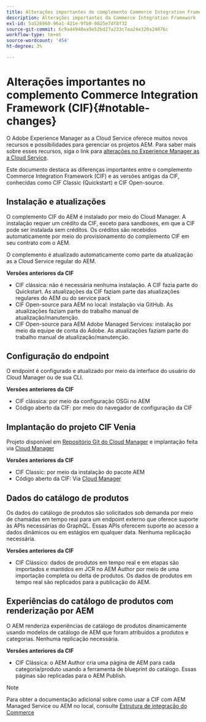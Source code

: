 ```yaml
---
title: Alterações importantes do complemento Commerce Integration Framework (CIF)
description: Alterações importantes da Commerce Integration Framework (CIF) em comparação às versões antigas da CIF.
exl-id: 5a526960-96a1-421e-9fb0-0825e7df8f32
source-git-commit: 6c9a44940ea9e52bd27a233c7aa24e320a24076c
workflow-type: tm+mt
source-wordcount: '454'
ht-degree: 3%

---
```


# Alterações importantes no complemento Commerce Integration Framework (CIF){#notable-changes}

O Adobe Experience Manager as a Cloud Service oferece muitos novos recursos e possibilidades para gerenciar os projetos AEM. Para saber mais sobre esses recursos, siga o link para [alterações no Experience Manager as a Cloud Service](/help/release-notes/aem-cloud-changes.md).

Este documento destaca as diferenças importantes entre o complemento Commerce Integration Framework (CIF) e as versões antigas da CIF, conhecidas como CIF Classic (Quickstart) e CIF Open-source.

## Instalação e atualizações

O complemento CIF do AEM é instalado por meio do Cloud Manager. A instalação requer um crédito da CIF, exceto para sandboxes, em que a CIF pode ser instalada sem créditos. Os créditos são recebidos automaticamente por meio do provisionamento do complemento CIF em seu contrato com o AEM.

O complemento é atualizado automaticamente como parte da atualização as a Cloud Service regular do AEM.

**Versões anteriores da CIF**

* CIF clássica: não é necessária nenhuma instalação. A CIF fazia parte do Quickstart. As atualizações da CIF faziam parte das atualizações regulares do AEM ou do service pack
* CIF Open-source para AEM no local: instalação via GitHub. As atualizações faziam parte do trabalho manual de atualização/manutenção.
* CIF Open-source para AEM Adobe Managed Services: instalação por meio da equipe de conta do Adobe. As atualizações faziam parte do trabalho manual de atualização/manutenção.

## Configuração do endpoint

O endpoint é configurado e atualizado por meio da interface do usuário do Cloud Manager ou de sua CLI.

**Versões anteriores da CIF**

* CIF clássica: por meio da configuração OSGi no AEM
* Código aberto da CIF: por meio do navegador de configuração da CIF

## Implantação do projeto CIF Venia

Projeto disponível em [Repositório Git do Cloud Manager](https://experienceleague.adobe.com/docs/experience-manager-cloud-service/content/implementing/using-cloud-manager/managing-code/integrating-with-git.html) e implantação feita via [Cloud Manager](https://experienceleague.adobe.com/docs/experience-manager-cloud-service/content/implementing/deploying/overview.html?lang=pt-BR)

**Versões anteriores da CIF**

* CIF Classic: por meio da instalação do pacote AEM
* Código aberto da CIF: Via [Cloud Manager](https://experienceleague.adobe.com/docs/experience-manager-cloud-service/content/introduction.html?lang=pt-BR)

## Dados do catálogo de produtos

Os dados do catálogo de produtos são solicitados sob demanda por meio de chamadas em tempo real para um endpoint externo que oferece suporte às APIs necessárias do GraphQL. Essas APIs oferecem suporte ao acesso a dados dinâmicos ou em estágios em qualquer data. Nenhuma replicação necessária.

**Versões anteriores da CIF**

* CIF Clássico: dados de produtos em tempo real e em etapas são importados e mantidos em JCR no AEM Author por meio de uma importação completa ou delta de produtos. Os dados de produtos em tempo real são replicados para a publicação do AEM.

## Experiências do catálogo de produtos com renderização por AEM

O AEM renderiza experiências de catálogo de produtos dinamicamente usando modelos de catálogo de AEM que foram atribuídos a produtos e categorias. Nenhuma replicação necessária.

**Versões anteriores da CIF**

* CIF Clássica: o AEM Author cria uma página de AEM para cada categoria/produto usando a ferramenta de blueprint do catálogo. Essas páginas são replicadas para o AEM Publish.

>[!NOTE]
>
>Para obter a documentação adicional sobre como usar a CIF com AEM Managed Service ou AEM no local, consulte [Estrutura de integração do Commerce](https://www.adobe.io/apis/experiencecloud/commerce-integration-framework/getting-started.html)
